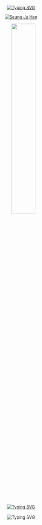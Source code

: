 <!-- ### Hi there 👋 -->


<p align="center">
<a href="https://git.io/typing-svg"><img src="https://readme-typing-svg.demolab.com?font=Fira+Code&pause=1000&color=F73DDC&width=435&lines=%E2%98%86+A+Cat+Person+%E2%99%A1" alt="Typing SVG" /></a>
</p>

<p align="center">
  <a href="https://github.com/DenverCoder1">
    <img src="https://user-images.githubusercontent.com/71255601/230539376-c3f76fab-1937-4211-a4b5-b38a6c7763a6.gif" alt="Seung Ju Han" /></a>
</p>

<div class='container'align="center">
<!-- <img style="height: auto; width: 55%;" class="img" src="https://github-readme-stats.vercel.app/api?username=ComeOnFeelTheNoise-yeah&show_icons=true&theme=buefy" /> -->
&nbsp;
&nbsp;
<img style="height: auto; width: 40%;" class="img" src="https://github-readme-stats.vercel.app/api/top-langs/?username=ComeOnFeelTheNoise-yeah&hide_progress=true&theme=buefy&langs_count=8&layout=compact" /></div>
</div>


<!--
**ComeOnFeelTheNoise-yeah/ComeOnFeelTheNoise-yeah** is a ✨ _special_ ✨ repository because its `README.md` (this file) appears on your GitHub profile.

Here are some ideas to get you started:

- 🔭 I’m currently working on ...
- 🌱 I’m currently learning ...
- 👯 I’m looking to collaborate on ...
- 🤔 I’m looking for help with ...
- 💬 Ask me about ...
- 📫 How to reach me: ...
- 😄 Pronouns: ...
- ⚡ Fun fact: ...
-->

<br/>
<div align="center">
<a href="https://www.miricanvas.com/v/12p0bm5" target="_blank">
  <img src="https://readme-typing-svg.demolab.com?font=Fira+Code&weight=500&size=15&pause=500&color=F73DDC&background=5A8CCA00&multiline=true&width=435&height=100&lines=%3E%3E+I+am+a+portfolio+(show+more...)%3C%3C" alt="Typing SVG" />
</a>
</div>

<br/>
<div align="center">
  <a href="https://blog.naver.com/1x1x17" class="custom-link" style="text-decoration: none;">
    <img src="https://readme-typing-svg.demolab.com?font=Fira+Code&weight=500&size=15&pause=500&color=2DD400&background=5A8CCA00&multiline=true&width=435&height=100&lines=Click+Me!;This+is+my+blog%E2%80%94curated+for+curious+minds%2C+;open+conversations%2C+and+the+occasional+clever;+twist.+You%E2%80%99re+always+welcome+here.+:)" alt="Typing SVG" />  </a>
</div>

